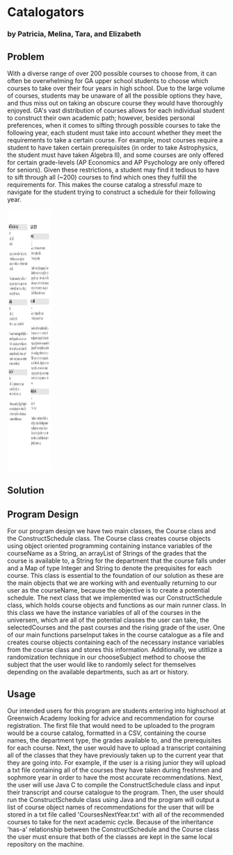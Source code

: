 # Catalogators 
### by Patricia, Melina, Tara, and Elizabeth

## Problem
With a diverse range of over 200 possible courses to choose from, it can often be overwhelming for GA upper school students to choose which courses to take over their four years in high school. Due to the large volume of courses, students may be unaware of all the possible options they have, and thus miss out on taking an obscure course they would have thoroughly enjoyed.
GA's vast distribution of courses allows for each individual student to construct their own academic path; however, besides personal preferences, when it comes to sifting through possible courses to take the following year, each student must take into account whether they meet the requirements to take a certain course. For example, most courses require a student to have taken certain prerequisites (in order to take Astrophysics, the student must have taken Algebra II), and some courses are only offered for certain grade-levels (AP Economics and AP Psychology are only offered for seniors). Given these restrictions, a student may find it tedious to have to sift through all (~200) courses to find which ones they fulfill the requirements for. This makes the course catalog a stressful maze to navigate for the student trying to construct a schedule for their following year.

<img src="CourseCatalogImage.jpg" width="100" height="600">

## Solution

## Program Design
For our program design we have two main classes, the Course class and the ConstructSchedule class. The Course class creates course objects using object oriented programming containing instance variables of the courseName as a String, an arrayList of Strings of the grades that the course is available to, a String for the department that the course falls under and a Map of type Integer and String to denote the prequisites for each course. This class is essential to the foundation of our solution as these are the main objects that we are working with and eventually returning to our user as the courseName, because the objective is to create a potential schedule. The next class that we implemented was our ConstructSchedule class, which holds course objects and functions as our main runner class. In this class we have the instance variables of all of the courses in the universem, which are all of the potential classes the user can take, the selectedCourses and the past courses and the rising grade of the user. One of our main functions parseInput takes in the course catalogue as a file and creates course objects containing each of the necessary instance variables from the course class and stores this information. Additionally, we utitlize a randomization technique in our chooseSubject method to choose the subject that the user would like to randomly select for themselves depending on the available departments, such as art or history.

## Usage
Our intended users for this program are students entering into highschool at Greenwich Academy looking for advice and recommendation for course registration. The first file that would need to be uploaded to the program would be a course catalog, formatted in a CSV, containing the course names, the department type, the grades available to, and the prerequisites for each course. Next, the user would have to upload a transcript containing all of the classes that they have previously taken up to the current year that they are going into. For example, if the user is a rising junior they will upload a txt file containing all of the courses they have taken during freshmen and sophmore year in order to have the most accurate recommendations. Next, the user will use Java C to compile the ConstructSchedule class and input their transcript and course catalogue to the program. Then, the user should run the ConstructSchedule class using Java and the program will output a list of course object names of recommendations for the user that will be stored in a txt file called 'CoursesNextYear.txt' with all of the recommended courses to take for the next academic cycle. Because of the inheritance 'has-a' relationship between the ConstructSchedule and the Course class the user must ensure that both of the classes are kept in the same local repository on the machine.

